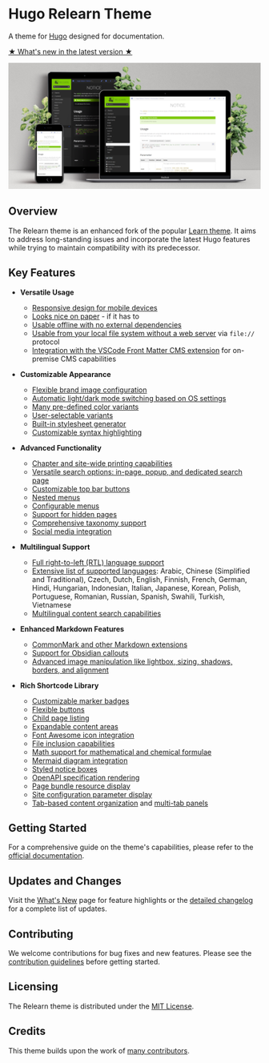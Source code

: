 # Hugo Relearn Theme

A theme for [Hugo](https://gohugo.io/) designed for documentation.

[★ What's new in the latest version ★](https://mcshelby.github.io/hugo-theme-relearn/introduction/releasenotes)

![Image of the Relearn theme in light and dark mode on phone, tablet and desktop](https://github.com/McShelby/hugo-theme-relearn/raw/main/images/hero.png)

## Overview

The Relearn theme is an enhanced fork of the popular [Learn theme](https://github.com/matcornic/hugo-theme-learn). It aims to address long-standing issues and incorporate the latest Hugo features while trying to maintain compatibility with its predecessor.

## Key Features

- **Versatile Usage**
  - [Responsive design for mobile devices](https://mcshelby.github.io/hugo-theme-relearn/configuration/sidebar/width)
  - [Looks nice on paper](https://mcshelby.github.io/hugo-theme-relearn/configuration/sitemanagement/outputformats) - if it has to
  - [Usable offline with no external dependencies](https://mcshelby.github.io/hugo-theme-relearn/configuration/sitemanagement/deployment#offline-usage)
  - [Usable from your local file system without a web server](https://mcshelby.github.io/hugo-theme-relearn/configuration/sitemanagement/deployment#file-system) via `file://` protocol
  - [Integration with the VSCode Front Matter CMS extension](https://mcshelby.github.io/hugo-theme-relearn/introduction/tools#front-matter-cms) for on-premise CMS capabilities

- **Customizable Appearance**
  - [Flexible brand image configuration](https://mcshelby.github.io/hugo-theme-relearn/configuration/branding/logo#change-the-logo)
  - [Automatic light/dark mode switching based on OS settings](https://mcshelby.github.io/hugo-theme-relearn/configuration/branding/colors#adjust-to-os-settings)
  - [Many pre-defined color variants](https://mcshelby.github.io/hugo-theme-relearn/configuration/branding/colors#shipped-variants)
  - [User-selectable variants](https://mcshelby.github.io/hugo-theme-relearn/configuration/branding/colors#multiple-variants)
  - [Built-in stylesheet generator](https://mcshelby.github.io/hugo-theme-relearn/configuration/branding/generator)
  - [Customizable syntax highlighting](https://mcshelby.github.io/hugo-theme-relearn/configuration/branding/modules/#change-syntax-highlighting)

- **Advanced Functionality**
  - [Chapter and site-wide printing capabilities](https://mcshelby.github.io/hugo-theme-relearn/configuration/sitemanagement/outputformats#print-support)
  - [Versatile search options: in-page, popup, and dedicated search page](https://mcshelby.github.io/hugo-theme-relearn/configuration/sidebar/search)
  - [Customizable top bar buttons](https://mcshelby.github.io/hugo-theme-relearn/configuration/customization/topbar)
  - [Nested menus](https://mcshelby.github.io/hugo-theme-relearn/authoring/frontmatter/menu)
  - [Configurable menus](https://mcshelby.github.io/hugo-theme-relearn/configuration/sidebar/shortcutmenu)
  - [Support for hidden pages](https://mcshelby.github.io/hugo-theme-relearn/configuration/content/hidden)
  - [Comprehensive taxonomy support](https://mcshelby.github.io/hugo-theme-relearn/configuration/customization/taxonomy)
  - [Social media integration](https://mcshelby.github.io/hugo-theme-relearn/configuration/sitemanagement/meta#social-media-images)

- **Multilingual Support**
  - [Full right-to-left (RTL) language support](https://mcshelby.github.io/hugo-theme-relearn/configuration/sitemanagement/multilingual)
  - [Extensive list of supported languages](https://mcshelby.github.io/hugo-theme-relearn/configuration/sitemanagement/multilingual): Arabic, Chinese (Simplified and Traditional), Czech, Dutch, English, Finnish, French, German, Hindi, Hungarian, Indonesian, Italian, Japanese, Korean, Polish, Portuguese, Romanian, Russian, Spanish, Swahili, Turkish, Vietnamese
  - [Multilingual content search capabilities](https://mcshelby.github.io/hugo-theme-relearn/configuration/sidebar/search#mixed-language-support)

- **Enhanced Markdown Features**
  - [CommonMark and other Markdown extensions](https://mcshelby.github.io/hugo-theme-relearn/authoring/markdown#standard-and-extensions)
  - [Support for Obsidian callouts](https://mcshelby.github.io/hugo-theme-relearn/authoring/markdown#obsidian-callouts)
  - [Advanced image manipulation like lightbox, sizing, shadows, borders, and alignment](https://mcshelby.github.io/hugo-theme-relearn/configuration/customization/imageeffects)

- **Rich Shortcode Library**
  - [Customizable marker badges](https://mcshelby.github.io/hugo-theme-relearn/shortcodes/badge)
  - [Flexible buttons](https://mcshelby.github.io/hugo-theme-relearn/shortcodes/button)
  - [Child page listing](https://mcshelby.github.io/hugo-theme-relearn/shortcodes/children)
  - [Expandable content areas](https://mcshelby.github.io/hugo-theme-relearn/shortcodes/expand)
  - [Font Awesome icon integration](https://mcshelby.github.io/hugo-theme-relearn/shortcodes/icon)
  - [File inclusion capabilities](https://mcshelby.github.io/hugo-theme-relearn/shortcodes/include)
  - [Math support for mathematical and chemical formulae](https://mcshelby.github.io/hugo-theme-relearn/shortcodes/math)
  - [Mermaid diagram integration](https://mcshelby.github.io/hugo-theme-relearn/shortcodes/mermaid)
  - [Styled notice boxes](https://mcshelby.github.io/hugo-theme-relearn/shortcodes/notice)
  - [OpenAPI specification rendering](https://mcshelby.github.io/hugo-theme-relearn/shortcodes/openapi)
  - [Page bundle resource display](https://mcshelby.github.io/hugo-theme-relearn/shortcodes/resources)
  - [Site configuration parameter display](https://mcshelby.github.io/hugo-theme-relearn/shortcodes/siteparam)
  - [Tab-based content organization](https://mcshelby.github.io/hugo-theme-relearn/shortcodes/tab) and [multi-tab panels](https://mcshelby.github.io/hugo-theme-relearn/shortcodes/tabs)

## Getting Started

For a comprehensive guide on the theme's capabilities, please refer to the [official documentation](https://mcshelby.github.io/hugo-theme-relearn/introduction/quickstart).

## Updates and Changes

Visit the [What's New](https://mcshelby.github.io/hugo-theme-relearn/introduction/releasenotes) page for feature highlights or the [detailed changelog](https://mcshelby.github.io/hugo-theme-relearn/introduction/changelog) for a complete list of updates.

## Contributing

We welcome contributions for bug fixes and new features. Please see the [contribution guidelines](https://mcshelby.github.io/hugo-theme-relearn/development/contributing) before getting started.

## Licensing

The Relearn theme is distributed under the [MIT License](https://github.com/McShelby/hugo-theme-relearn/blob/main/LICENSE).

## Credits

This theme builds upon the work of [many contributors](https://mcshelby.github.io/hugo-theme-relearn/more/credits).
